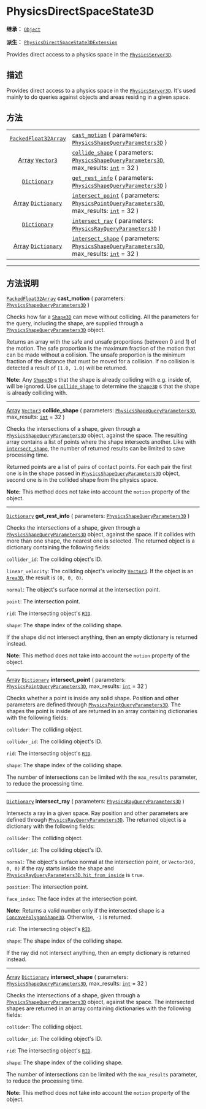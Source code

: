 <!-- ⚠ 请勿编辑本文件 ⚠ -->
<!-- 本文档使用脚本从 WeDot 引擎源码仓库生成。 -->
<!-- 生成脚本：https://github.com/WeDot-Engine/WeDot/tree/4.3/doc/tools/make_md.py； -->
<!-- 原文件：https://github.com/WeDot-Engine/WeDot/tree/4.3/doc/classes/PhysicsDirectSpaceState3D.xml。 -->

<div id="_class_physicsdirectspacestate3d"></div>

# PhysicsDirectSpaceState3D

**继承：** [`Object`](class_object.md)

**派生：** [`PhysicsDirectSpaceState3DExtension`](class_physicsdirectspacestate3dextension.md)

Provides direct access to a physics space in the [`PhysicsServer3D`](class_physicsserver3d.md).

## 描述

Provides direct access to a physics space in the [`PhysicsServer3D`](class_physicsserver3d.md). It's used mainly to do queries against objects and areas residing in a given space.

## 方法

|||
|:-:|:--|
| [`PackedFloat32Array`](class_packedfloat32array.md)         | [`cast_motion`](class_physicsdirectspacestate3d.md#class_physicsdirectspacestate3d_method_cast_motion) ( parameters: [`PhysicsShapeQueryParameters3D`](class_physicsshapequeryparameters3d.md) )                                                  |
| [Array](class_array.md) [`Vector3`](class_vector3.md)       | [`collide_shape`](class_physicsdirectspacestate3d.md#class_physicsdirectspacestate3d_method_collide_shape) ( parameters: [`PhysicsShapeQueryParameters3D`](class_physicsshapequeryparameters3d.md), max_results: [`int`](class_int.md) = 32 )     |
| [`Dictionary`](class_dictionary.md)                         | [`get_rest_info`](class_physicsdirectspacestate3d.md#class_physicsdirectspacestate3d_method_get_rest_info) ( parameters: [`PhysicsShapeQueryParameters3D`](class_physicsshapequeryparameters3d.md) )                                              |
| [Array](class_array.md) [`Dictionary`](class_dictionary.md) | [`intersect_point`](class_physicsdirectspacestate3d.md#class_physicsdirectspacestate3d_method_intersect_point) ( parameters: [`PhysicsPointQueryParameters3D`](class_physicspointqueryparameters3d.md), max_results: [`int`](class_int.md) = 32 ) |
| [`Dictionary`](class_dictionary.md)                         | [`intersect_ray`](class_physicsdirectspacestate3d.md#class_physicsdirectspacestate3d_method_intersect_ray) ( parameters: [`PhysicsRayQueryParameters3D`](class_physicsrayqueryparameters3d.md) )                                                  |
| [Array](class_array.md) [`Dictionary`](class_dictionary.md) | [`intersect_shape`](class_physicsdirectspacestate3d.md#class_physicsdirectspacestate3d_method_intersect_shape) ( parameters: [`PhysicsShapeQueryParameters3D`](class_physicsshapequeryparameters3d.md), max_results: [`int`](class_int.md) = 32 ) |

<!-- rst-class:: classref-section-separator -->

---

## 方法说明

<div id="_class_physicsdirectspacestate3d_method_cast_motion"></div>

[`PackedFloat32Array`](class_packedfloat32array.md) **cast_motion** ( parameters: [`PhysicsShapeQueryParameters3D`](class_physicsshapequeryparameters3d.md) )<div id="class_physicsdirectspacestate3d_method_cast_motion"></div>

Checks how far a [`Shape3D`](class_shape3d.md) can move without colliding. All the parameters for the query, including the shape, are supplied through a [`PhysicsShapeQueryParameters3D`](class_physicsshapequeryparameters3d.md) object.

Returns an array with the safe and unsafe proportions (between 0 and 1) of the motion. The safe proportion is the maximum fraction of the motion that can be made without a collision. The unsafe proportion is the minimum fraction of the distance that must be moved for a collision. If no collision is detected a result of `[1.0, 1.0]` will be returned.

 **Note:** Any [`Shape3D`](class_shape3d.md) s that the shape is already colliding with e.g. inside of, will be ignored. Use [`collide_shape`](class_physicsdirectspacestate3d.md#class_physicsdirectspacestate3d_method_collide_shape) to determine the [`Shape3D`](class_shape3d.md) s that the shape is already colliding with.

<!-- rst-class:: classref-item-separator -->

---

<div id="_class_physicsdirectspacestate3d_method_collide_shape"></div>

[Array](class_array.md) [`Vector3`](class_vector3.md) **collide_shape** ( parameters: [`PhysicsShapeQueryParameters3D`](class_physicsshapequeryparameters3d.md), max_results: [`int`](class_int.md) = 32 )<div id="class_physicsdirectspacestate3d_method_collide_shape"></div>

Checks the intersections of a shape, given through a [`PhysicsShapeQueryParameters3D`](class_physicsshapequeryparameters3d.md) object, against the space. The resulting array contains a list of points where the shape intersects another. Like with [`intersect_shape`](class_physicsdirectspacestate3d.md#class_physicsdirectspacestate3d_method_intersect_shape), the number of returned results can be limited to save processing time.

Returned points are a list of pairs of contact points. For each pair the first one is in the shape passed in [`PhysicsShapeQueryParameters3D`](class_physicsshapequeryparameters3d.md) object, second one is in the collided shape from the physics space.

 **Note:** This method does not take into account the `motion` property of the object.

<!-- rst-class:: classref-item-separator -->

---

<div id="_class_physicsdirectspacestate3d_method_get_rest_info"></div>

[`Dictionary`](class_dictionary.md) **get_rest_info** ( parameters: [`PhysicsShapeQueryParameters3D`](class_physicsshapequeryparameters3d.md) )<div id="class_physicsdirectspacestate3d_method_get_rest_info"></div>

Checks the intersections of a shape, given through a [`PhysicsShapeQueryParameters3D`](class_physicsshapequeryparameters3d.md) object, against the space. If it collides with more than one shape, the nearest one is selected. The returned object is a dictionary containing the following fields:

 `collider_id`: The colliding object's ID.

 `linear_velocity`: The colliding object's velocity [`Vector3`](class_vector3.md). If the object is an [`Area3D`](class_area3d.md), the result is `(0, 0, 0)`.

 `normal`: The object's surface normal at the intersection point.

 `point`: The intersection point.

 `rid`: The intersecting object's [`RID`](class_rid.md).

 `shape`: The shape index of the colliding shape.

If the shape did not intersect anything, then an empty dictionary is returned instead.

 **Note:** This method does not take into account the `motion` property of the object.

<!-- rst-class:: classref-item-separator -->

---

<div id="_class_physicsdirectspacestate3d_method_intersect_point"></div>

[Array](class_array.md) [`Dictionary`](class_dictionary.md) **intersect_point** ( parameters: [`PhysicsPointQueryParameters3D`](class_physicspointqueryparameters3d.md), max_results: [`int`](class_int.md) = 32 )<div id="class_physicsdirectspacestate3d_method_intersect_point"></div>

Checks whether a point is inside any solid shape. Position and other parameters are defined through [`PhysicsPointQueryParameters3D`](class_physicspointqueryparameters3d.md). The shapes the point is inside of are returned in an array containing dictionaries with the following fields:

 `collider`: The colliding object.

 `collider_id`: The colliding object's ID.

 `rid`: The intersecting object's [`RID`](class_rid.md).

 `shape`: The shape index of the colliding shape.

The number of intersections can be limited with the `max_results` parameter, to reduce the processing time.

<!-- rst-class:: classref-item-separator -->

---

<div id="_class_physicsdirectspacestate3d_method_intersect_ray"></div>

[`Dictionary`](class_dictionary.md) **intersect_ray** ( parameters: [`PhysicsRayQueryParameters3D`](class_physicsrayqueryparameters3d.md) )<div id="class_physicsdirectspacestate3d_method_intersect_ray"></div>

Intersects a ray in a given space. Ray position and other parameters are defined through [`PhysicsRayQueryParameters3D`](class_physicsrayqueryparameters3d.md). The returned object is a dictionary with the following fields:

 `collider`: The colliding object.

 `collider_id`: The colliding object's ID.

 `normal`: The object's surface normal at the intersection point, or `Vector3(0, 0, 0)` if the ray starts inside the shape and [`PhysicsRayQueryParameters3D.hit_from_inside`](class_physicsrayqueryparameters3d.md#class_physicsrayqueryparameters3d_property_hit_from_inside) is `true`.

 `position`: The intersection point.

 `face_index`: The face index at the intersection point.

 **Note:** Returns a valid number only if the intersected shape is a [`ConcavePolygonShape3D`](class_concavepolygonshape3d.md). Otherwise, `-1` is returned.

 `rid`: The intersecting object's [`RID`](class_rid.md).

 `shape`: The shape index of the colliding shape.

If the ray did not intersect anything, then an empty dictionary is returned instead.

<!-- rst-class:: classref-item-separator -->

---

<div id="_class_physicsdirectspacestate3d_method_intersect_shape"></div>

[Array](class_array.md) [`Dictionary`](class_dictionary.md) **intersect_shape** ( parameters: [`PhysicsShapeQueryParameters3D`](class_physicsshapequeryparameters3d.md), max_results: [`int`](class_int.md) = 32 )<div id="class_physicsdirectspacestate3d_method_intersect_shape"></div>

Checks the intersections of a shape, given through a [`PhysicsShapeQueryParameters3D`](class_physicsshapequeryparameters3d.md) object, against the space. The intersected shapes are returned in an array containing dictionaries with the following fields:

 `collider`: The colliding object.

 `collider_id`: The colliding object's ID.

 `rid`: The intersecting object's [`RID`](class_rid.md).

 `shape`: The shape index of the colliding shape.

The number of intersections can be limited with the `max_results` parameter, to reduce the processing time.

 **Note:** This method does not take into account the `motion` property of the object.

[^virtual]: 本方法通常需要用户覆盖才能生效。
[^const]: 本方法无副作用，不会修改该实例的任何成员变量。
[^vararg]: 本方法除了能接受在此处描述的参数外，还能够继续接受任意数量的参数。
[^constructor]: 本方法用于构造某个类型。
[^static]: 调用本方法无需实例，可直接使用类名进行调用。
[^operator]: 本方法描述的是使用本类型作为左操作数的有效运算符。
[^bitfield]: 这个值是由下列位标志构成位掩码的整数。
[^void]: 无返回值。
